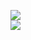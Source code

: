 [![](https://img.shields.io/badge/Made%20With-Github%20Spray-lightgrey.svg?style=for-the-badge&logo=github)](https://github.com/Annihil/github-spray#16038)  
[![](https://i.imgur.com/2DrTn0Z.gif)](https://github.com/Annihil/github-spray)